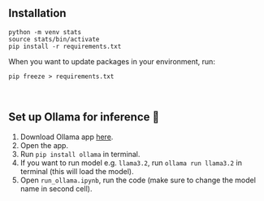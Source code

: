 ## Installation

```
python -m venv stats
source stats/bin/activate
pip install -r requirements.txt
```

When you want to update packages in your environment, run:
```
pip freeze > requirements.txt
```

<br>

## Set up Ollama for inference 🦙

1. Download Ollama app [here](https://ollama.com/).
2. Open the app.
3. Run `pip install ollama` in terminal.
4. If you want to run model e.g. `llama3.2`, run `ollama run llama3.2` in terminal (this will load the model).
5. Open `run_ollama.ipynb`, run the code (make sure to change the model name in second cell).
